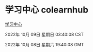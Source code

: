 # 学习中心 colearnhub
[学习中心](http://27.19.33.125:56308/colearnhub/)

2022年 10月 09日 星期日 03:40:08 CST

2022年 10月 08日 星期六 19:40:08 GMT
